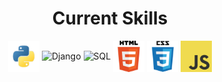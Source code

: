 <h1 align="center">Current Skills </h1>

<div align="center">
    <img align="center" alt="Python" width="50px" src="https://raw.githubusercontent.com/github/explore/80688e429a7d4ef2fca1e82350fe8e3517d3494d/topics/python/python.png" />
    <img align="center" alt="Django" width="85px" src="https://upload.wikimedia.org/wikipedia/de/thumb/0/0e/Django-logo.svg/2000px-Django-logo.svg.png" />
    <img align="center" alt="SQL" width="75px" src="[https://camo.githubusercontent.com/00ba74764433726d4098ab24251fb6119af0dd9629cc599d8822a3f8b42102c7/68747470733a2f2f77372e706e6777696e672e636f6d2f706e67732f3133342f3139302f706e672d7472616e73706172656e742d73716c2d6c6f676f2d6d6963726f736f66742d73716c2d7365727665722d6d7973716c2d64617461626173652d6c6f676f2d6f74686572732d626c75652d746578742d74726164656d61726b2e706e67](https://w7.pngwing.com/pngs/28/601/png-transparent-sql-logo-illustration-microsoft-azure-sql-database-microsoft-sql-server-database-blue-text-logo-thumbnail.png)" />
    <img align="center" alt="HTML5" width="50px" src="https://raw.githubusercontent.com/github/explore/80688e429a7d4ef2fca1e82350fe8e3517d3494d/topics/html/html.png" />
    <img align="center" alt="CSS3" width="50px" src="https://raw.githubusercontent.com/github/explore/80688e429a7d4ef2fca1e82350fe8e3517d3494d/topics/css/css.png" />
    <img align="center" alt="JavaScript" width="50px" src="https://raw.githubusercontent.com/github/explore/80688e429a7d4ef2fca1e82350fe8e3517d3494d/topics/javascript/javascript.png" />
</div>




